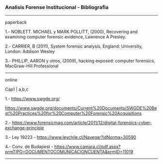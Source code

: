 ### Analisis Forense Institucional - Bibliografia
----
paperback

 1.- NOBLETT. MICHAEL y MARK POLLITT, (2000), Recovering and examining computer forensic evidence, Lawrence A Presley.
  
 2.- CARRIER, B (2011), System forensic analysis, England: University, London: Addison Wesley
 
 3.- PHILLIP, AARON y otros, (2009), hacking exposed: computer forensics, MacGraw-Hill Professional
 

-----
online

Cap1 | a,b,c

1.- https://www.swgde.org/

https://www.swgde.org/documents/Current%20Documents/SWGDE%20Best%20Practices%20for%20Computer%20Forensic%20Acquisitions

2.- https://www.forensicmag.com/article/2011/12/digital-forensics-cyber-exchange-principle
 
3.- Ley 19223 - https://www.leychile.cl/Navegar?idNorma=30590

4.- Conv. de Budapest - https://www.camara.cl/pdf.aspx?prmTIPO=DOCUMENTOCOMUNICACIONCUENTA&prmID=11019

------
